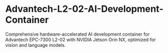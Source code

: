 # Advantech-L2-02-AI-Development-Container
Comprehensive hardware-accelerated AI development container for Advantech EPC-7300 L2-02 with NVIDIA Jetson Orin NX, optimized for vision and language models.
